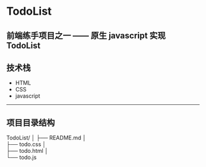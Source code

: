 # TodoList
前端练手项目之一 —— 原生 javascript 实现 TodoList
---
## 技术栈
- HTML
- CSS
- javascript
***
## 项目目录结构
TodoList/
│ 
├──  README.md
│  
├── todo.css
│     
├── todo.html
│   
└── todo.js
